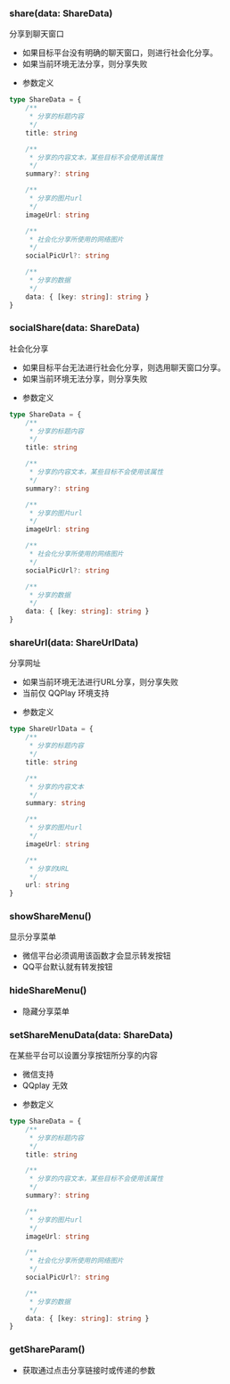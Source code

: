 ### **share(data: ShareData)**
分享到聊天窗口
* 如果目标平台没有明确的聊天窗口，则进行社会化分享。
* 如果当前环境无法分享，则分享失败
- 参数定义

```typescript
type ShareData = {
	/**
	 * 分享的标题内容
	 */
	title: string

	/**
	 * 分享的内容文本，某些目标不会使用该属性
	 */
	summary?: string

	/**
	 * 分享的图片url
	 */
	imageUrl: string

	/**
	 * 社会化分享所使用的网络图片
	 */
	socialPicUrl?: string

	/**
	 * 分享的数据
	 */
	data: { [key: string]: string }
}

```


### **socialShare(data: ShareData)**
社会化分享
* 如果目标平台无法进行社会化分享，则选用聊天窗口分享。
* 如果当前环境无法分享，则分享失败
- 参数定义

```typescript
type ShareData = {
	/**
	 * 分享的标题内容
	 */
	title: string

	/**
	 * 分享的内容文本，某些目标不会使用该属性
	 */
	summary?: string

	/**
	 * 分享的图片url
	 */
	imageUrl: string

	/**
	 * 社会化分享所使用的网络图片
	 */
	socialPicUrl?: string

	/**
	 * 分享的数据
	 */
	data: { [key: string]: string }
}

```


### **shareUrl(data: ShareUrlData)**
分享网址
* 如果当前环境无法进行URL分享，则分享失败
* 当前仅 QQPlay 环境支持
- 参数定义

```typescript
type ShareUrlData = {
	/**
	 * 分享的标题内容
	 */
	title: string

	/**
	 * 分享的内容文本
	 */
	summary: string

	/**
	 * 分享的图片url
	 */
	imageUrl: string

	/**
	 * 分享的URL
	 */
	url: string
}

```


### **showShareMenu()**
显示分享菜单
* 微信平台必须调用该函数才会显示转发按钮
* QQ平台默认就有转发按钮


### **hideShareMenu()**
- 隐藏分享菜单


### **setShareMenuData(data: ShareData)**
在某些平台可以设置分享按钮所分享的内容
* 微信支持
* QQplay 无效
- 参数定义

```typescript
type ShareData = {
	/**
	 * 分享的标题内容
	 */
	title: string

	/**
	 * 分享的内容文本，某些目标不会使用该属性
	 */
	summary?: string

	/**
	 * 分享的图片url
	 */
	imageUrl: string

	/**
	 * 社会化分享所使用的网络图片
	 */
	socialPicUrl?: string

	/**
	 * 分享的数据
	 */
	data: { [key: string]: string }
}

```


### **getShareParam()**
- 获取通过点击分享链接时或传递的参数

